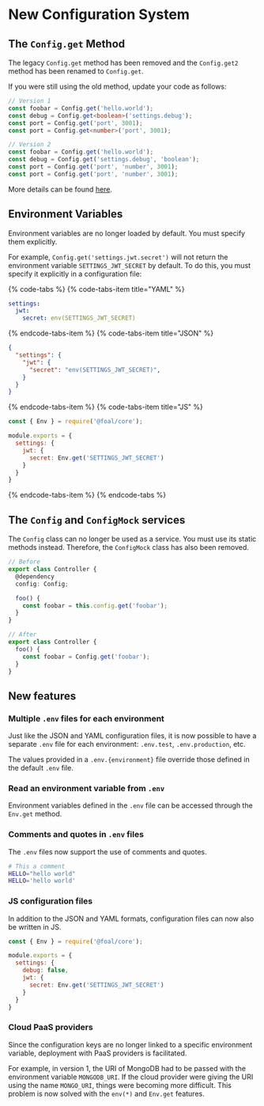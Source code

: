 # New Configuration System

## The `Config.get` Method

The legacy `Config.get` method has been removed and the `Config.get2` method has been renamed to `Config.get`.

If you were still using the old method, update your code as follows:

```typescript
// Version 1
const foobar = Config.get('hello.world');
const debug = Config.get<boolean>('settings.debug');
const port = Config.get('port', 3001);
const port = Config.get<number>('port', 3001);

// Version 2
const foobar = Config.get('hello.world');
const debug = Config.get('settings.debug', 'boolean');
const port = Config.get('port', 'number', 3001);
const port = Config.get('port', 'number', 3001);
```

More details can be found [here](../deployment-and-environments/configuration.md).

## Environment Variables

Environment variables are no longer loaded by default. You must specify them explicitly.

For example, `Config.get('settings.jwt.secret')` will not return the environment variable `SETTINGS_JWT_SECRET` by default. To do this, you must specify it explicitly in a configuration file:

{% code-tabs %}
{% code-tabs-item title="YAML" %}
```yaml
settings:
  jwt:
    secret: env(SETTINGS_JWT_SECRET)
```
{% endcode-tabs-item %}
{% code-tabs-item title="JSON" %}
```json
{
  "settings": {
    "jwt": {
      "secret": "env(SETTINGS_JWT_SECRET)",
    }
  }
}
```
{% endcode-tabs-item %}
{% code-tabs-item title="JS" %}
```javascript
const { Env } = require('@foal/core');

module.exports = {
  settings: {
    jwt: {
      secret: Env.get('SETTINGS_JWT_SECRET')
    }
  }
}
```
{% endcode-tabs-item %}
{% endcode-tabs %}

## The `Config` and `ConfigMock` services

The `Config` class can no longer be used as a service. You must use its static methods instead. Therefore, the `ConfigMock` class has also been removed.

```typescript
// Before
export class Controller {
  @dependency
  config: Config;

  foo() {
    const foobar = this.config.get('foobar');
  }
}

// After
export class Controller {
  foo() {
    const foobar = Config.get('foobar');
  }
}

```

## New features

### Multiple `.env` files for each environment

Just like the JSON and YAML configuration files, it is now possible to have a separate `.env` file for each environment: `.env.test`, `.env.production`, etc.

The values provided in a `.env.{environment}` file override those defined in the default `.env` file.

### Read an environment variable from `.env`

Environment variables defined in the `.env` file can be accessed through the `Env.get` method.

### Comments and quotes in `.env` files

The `.env` files now support the use of comments and quotes.

```bash
# This a comment
HELLO="hello world"
HELLO='hello world'
```

### JS configuration files

In addition to the JSON and YAML formats, configuration files can now also be written in JS.

```javascript
const { Env } = require('@foal/core');

module.exports = {
  settings: {
    debug: false,
    jwt: {
      secret: Env.get('SETTINGS_JWT_SECRET')
    }
  }
}
```

### Cloud PaaS providers

Since the configuration keys are no longer linked to a specific environment variable, deployment with PaaS providers is facilitated.

For example, in version 1, the URI of MongoDB had to be passed with the environment variable `MONGODB_URI`. If the cloud provider were giving the URI using the name `MONGO_URI`, things were becoming more difficult. This problem is now solved with the `env(*)` and `Env.get` features.
